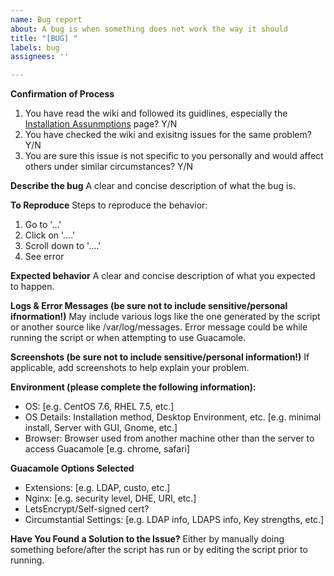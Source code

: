 ```yaml
---
name: Bug report
about: A bug is when something does not work the way it should
title: "[BUG] "
labels: bug
assignees: ''

---
```


**Confirmation of Process**
1. You have read the wiki and followed its guidlines, especially the [Installation Assunmptions](https://github.com/Zer0CoolX/guacamole-install-rhel/wiki/Installation-Assumptions) page? Y/N
2. You have checked the wiki and exisitng issues for the same problem? Y/N
3. You are sure this issue is not specific to you personally and would affect others under similar circumstances? Y/N

**Describe the bug**
A clear and concise description of what the bug is.

**To Reproduce**
Steps to reproduce the behavior:
1. Go to '...'
2. Click on '....'
3. Scroll down to '....'
4. See error

**Expected behavior**
A clear and concise description of what you expected to happen.

**Logs & Error Messages (be sure not to include sensitive/personal ifnormation!)**
May include various logs like the one generated by the script or another source like /var/log/messages. Error message could be while running the script or when attempting to use Guacamole.

**Screenshots (be sure not to include sensitive/personal information!)**
If applicable, add screenshots to help explain your problem.

**Environment (please complete the following information):**
 - OS: [e.g. CentOS 7.6, RHEL 7.5, etc.]
 - OS Details: Installation method, Desktop Environment, etc. [e.g. minimal install, Server with GUI, Gnome, etc.]
 - Browser: Browser used from another machine other than the server to access Guacamole [e.g. chrome, safari]

**Guacamole Options Selected**
 - Extensions: [e.g. LDAP, custo, etc.]
 - Nginx: [e.g. security level, DHE, URI, etc.]
 - LetsEncrypt/Self-signed cert?
 - Circumstantial Settings: [e.g. LDAP info, LDAPS info, Key strengths, etc.]

**Have You Found a Solution to the Issue?**
Either by manually doing something before/after the script has run or by editing the script prior to running.
